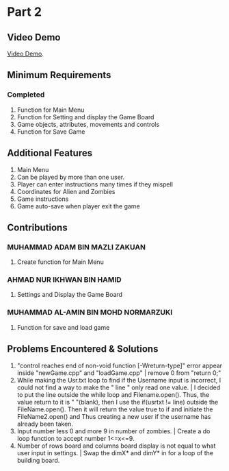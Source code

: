 # Part 2

## Video Demo

[Video Demo](https://youtu.be/TBZlNZmIsqg).

## Minimum Requirements

### Completed

1. Function for Main Menu
2. Function for Setting and display the Game Board
3. Game objects, attributes, movements and controls
4. Function for Save Game

## Additional Features

1. Main Menu
2. Can be played by more than one user.
3. Player can enter instructions many times if they mispell
4. Coordinates for Alien and Zombies
5. Game instructions 
6. Game auto-save when player exit the game

## Contributions

### MUHAMMAD ADAM BIN MAZLI ZAKUAN

1. Create function for Main Menu

### AHMAD NUR IKHWAN BIN HAMID

1. Settings and Display the Game Board

### MUHAMMAD AL-AMIN BIN MOHD NORMARZUKI

1. Function for save and load game

## Problems Encountered & Solutions

1. "control reaches end of non-void function [-Wreturn-type]" error appear inside "newGame.cpp" and "loadGame.cpp" | remove 0 from "return 0;"
2. While making the Usr.txt loop to find if the Username input is incorrect, I could not find a way to make the " line " only read one value. | I decided to put the line outside the while loop and Filename.open(). Thus, the value return to it is " "(blank), then I use the if(usrtxt != line) outside the FileName.open(). Then it will return the value true to if and initiate the FileName2.open() and Thus creating a new user if the username has already been taken.
3. Input number less 0 and more 9 in number of zombies. | Create a do loop function to accept number 1<=x<=9.
4. Number of rows board and columns board display is not equal to what user input in settings. | Swap the dimX* and dimY* in for a loop of the building board.
